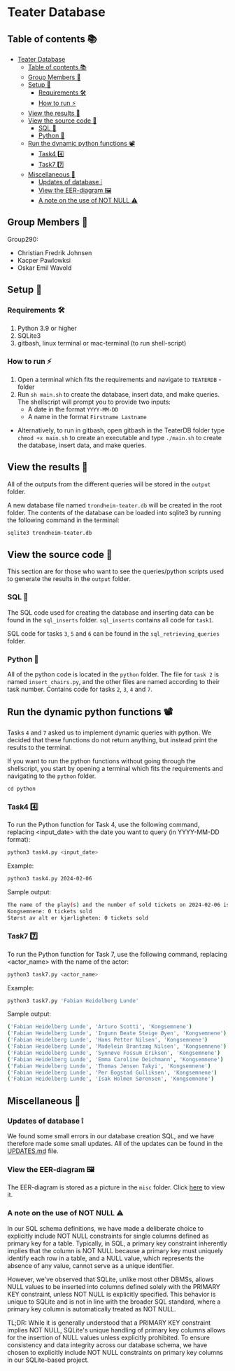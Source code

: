 # Teater Database

## Table of contents 📚

- [Teater Database](#teater-database)
  - [Table of contents 📚](#table-of-contents-)
  - [Group Members 💯](#group-members-)
  - [Setup 🚀](#setup-)
    - [Requirements 🛠️](#requirements-️)
    - [How to run ⚡](#how-to-run-)
  - [View the results 👀](#view-the-results-)
  - [View the source code 🔎](#view-the-source-code-)
    - [SQL 💾](#sql-)
    - [Python 🐍](#python-)
  - [Run the dynamic python functions 📽️](#run-the-dynamic-python-functions-️)
    - [Task4 4️⃣](#task4-4️⃣)
    - [Task7 7️⃣](#task7-7️⃣)
  - [Miscellaneous 📌](#miscellaneous-)
    - [Updates of database ❕](#updates-of-database-)
    - [View the EER-diagram 🖼️](#view-the-eer-diagram-️)
    - [A note on the use of NOT NULL ⚠️](#a-note-on-the-use-of-not-null-️)

## Group Members 💯

Group290:

- Christian Fredrik Johnsen
- Kacper Pawlowksi
- Oskar Emil Wavold

## Setup 🚀

### Requirements 🛠️

1. Python 3.9 or higher
2. SQLite3
3. gitbash, linux terminal or mac-terminal (to run shell-script)

### How to run ⚡

1. Open a terminal which fits the requirements and navigate to `TEATERDB` - folder
2. Run `sh main.sh` to create the database, insert data, and make queries. The shellscript will prompt you to provide two inputs:
   - A date in the format `YYYY-MM-DD`
   - A name in the format `Firstname Lastname`

- Alternatively, to run in gitbash, open gitbash in the TeaterDB folder
  type `chmod +x main.sh` to create an executable and type `./main.sh` to create the database, insert data, and make queries.

## View the results 👀

All of the outputs from the different queries will be stored in the `output` folder.

A new database file named `trondheim-teater.db` will be created in the root folder.
The contents of the database can be loaded into sqlite3 by running the following command in the terminal:

```bash
sqlite3 trondheim-teater.db
```

## View the source code 🔎

This section are for those who want to see the queries/python scripts used to generate the results in the `output` folder.

### SQL 💾

The SQL code used for creating the database and inserting data can be found in the `sql_inserts` folder.
`sql_inserts` contains all code for `task1`.

SQL code for tasks `3`, `5` and `6` can be found in the `sql_retrieving_queries` folder.

### Python 🐍

All of the python code is located in the `python` folder.
The file for `task 2` is named `insert_chairs.py`, and the other files are named according to their task number.
Contains code for tasks `2`, `3`, `4` and `7`.

## Run the dynamic python functions 📽️

Tasks `4` and `7` asked us to implement dynamic queries with python.
We decided that these functions do not return anything, but instead print the results to the terminal.

If you want to run the python functions without going through the shellscript, you start by
opening a terminal which fits the requirements and navigating to the `python` folder.

```bash:
cd python
```

### Task4 4️⃣

To run the Python function for Task 4, use the following command, replacing <input_date> with the date you want to query (in YYYY-MM-DD format):

```bash
python3 task4.py <input_date>
```

Example:

```bash
python3 task4.py 2024-02-06
```

Sample output:
  
```bash
The name of the play(s) and the number of sold tickets on 2024-02-06 is:
Kongsemnene: 0 tickets sold
Størst av alt er kjærligheten: 0 tickets sold
```

### Task7 7️⃣

To run the Python function for Task 7, use the following command, replacing <actor_name> with the name of the actor:

```bash
python3 task7.py <actor_name>
```

Example:

```bash
python3 task7.py 'Fabian Heidelberg Lunde'
```

Sample output:

```bash
('Fabian Heidelberg Lunde', 'Arturo Scotti', 'Kongsemnene')
('Fabian Heidelberg Lunde', 'Ingunn Beate Steige Øyen', 'Kongsemnene')
('Fabian Heidelberg Lunde', 'Hans Petter Nilsen', 'Kongsemnene')
('Fabian Heidelberg Lunde', 'Madelein Brantzæg Nilsen', 'Kongsemnene')
('Fabian Heidelberg Lunde', 'Synnøve Fossum Eriksen', 'Kongsemnene')
('Fabian Heidelberg Lunde', 'Emma Caroline Deichmann', 'Kongsemnene')
('Fabian Heidelberg Lunde', 'Thomas Jensen Takyi', 'Kongsemnene')
('Fabian Heidelberg Lunde', 'Per Bogstad Gulliksen', 'Kongsemnene')
('Fabian Heidelberg Lunde', 'Isak Holmen Sørensen', 'Kongsemnene')
```

## Miscellaneous 📌

### Updates of database ❕

We found some small errors in our database creation SQL, and we have therefore made some small updates.
All of the updates can be found in the [UPDATES.md](misc/UPDATES.md) file.

### View the EER-diagram 🖼️

The EER-diagram is stored as a picture in the `misc` folder. Click [here](./misc/EER-diagram.png) to view it.

### A note on the use of NOT NULL ⚠️

In our SQL schema definitions, we have made a deliberate choice to explicitly include NOT NULL constraints for single columns defined as primary key for a table. Typically, in SQL, a primary key constraint inherently implies that the column is NOT NULL because a primary key must uniquely identify each row in a table, and a NULL value, which represents the absence of any value, cannot serve as a unique identifier.

However, we've observed that SQLite, unlike most other DBMSs, allows NULL values to be inserted into columns defined solely with the PRIMARY KEY constraint, unless NOT NULL is explicitly specified. This behavior is unique to SQLite and is not in line with the broader SQL standard, where a primary key column is automatically treated as NOT NULL.

TL;DR:
While it is generally understood that a PRIMARY KEY constraint implies NOT NULL, SQLite's unique handling of primary key columns allows for the insertion of NULL values unless explicitly prohibited. To ensure consistency and data integrity across our database schema, we have chosen to explicitly include NOT NULL constraints on primary key columns in our SQLite-based project.
